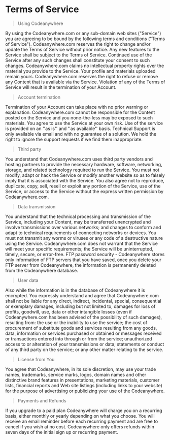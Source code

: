 # Terms of Service

> Using Codeanywhere

By using the Codeanywhere.com or any sub-domain web sites ("Service") you are agreeing to be bound by the following terms and conditions ("Terms of Service").
Codeanywhere.com reserves the right to change and/or update the Terms of Service without prior notice. Any new features to the Service shall be subject to the Terms of Service. Continued use of the Service after any such changes shall constitute your consent to such changes. Codeanywhere.com claims no intellectual property rights over the material you provide to the Service. Your profile and materials uploaded remain yours. Codeanywhere.com reserves the right to refuse or remove any Content that is available via the Service. Violation of any of the Terms of Service will result in the termination of your Account.

> Account termination

Termination of your Account can take place with no prior warning or explanation. Codeanywhere.com cannot be responsible for the Content posted on the Service and you none-the-less may be exposed to such materials. You agree to use the Service at your own risk. Use of the service is provided on an ''as is'' and ''as available'' basis. Technical Support is only available via email and with no guarantee of a solution. We hold the right to ignore the support requests if we find them inappropriate.

> Third party

You understand that Codeanywhere.com uses third party vendors and hosting partners to provide the necessary hardware, software, networking, storage, and related technology required to run the Service. You must not modify, adapt or hack the Service or modify another website so as to falsely imply that it is associated with the Service. You also agree not to reproduce, duplicate, copy, sell, resell or exploit any portion of the Service, use of the Service, or access to the Service without the express written permission by Codeanywhere.com.

> Data transmission

You understand that the technical processing and transmission of the Service, including your Content, may be transferred unencrypted and involve transmissions over various networks; and changes to conform and adapt to technical requirements of connecting networks or devices. You must not transmit any worms or viruses or any code of a destructive nature using the Service. Codeanywhere.com does not warrant that the Service will meet your specific requirements; the Service will be uninterrupted, timely, secure, or error-free. FTP password security - Codeanywhere stores only information of FTP servers that you have saved, once you delete your FTP server from Codeanywhere, the information is permanently deleted from the Codeanywhere database.

> User data

Also while the information is in the database of Codeanywhere it is encrypted. You expressly understand and agree that Codeanywhere.com shall not be liable for any direct, indirect, incidental, special, consequential or exemplary damages, including but not limited to, damages for loss of profits, goodwill, use, data or other intangible losses (even if Codeanywhere.com has been advised of the possibility of such damages), resulting from: the use or the inability to use the service; the cost of procurement of substitute goods and services resulting from any goods, data, information or services purchased or obtained or messages received or transactions entered into through or from the service; unauthorized access to or alteration of your transmissions or data; statements or conduct of any third party on the service; or any other matter relating to the service.

> License from You

You agree that Codeanywhere, in its sole discretion, may use your trade names, trademarks, service marks, logos, domain names and other distinctive brand features in presentations, marketing materials, customer lists, financial reports and Web site listings (including links to your website) for the purpose of advertising or publicizing your use of the Codeanywhere.

> Payments and Refunds

If you upgrade to a paid plan Codeanywhere will charge you on a recurring basis, either monthly or yearly depending on what you choose. You will receive an email reminder before each recurring payment and are free to cancel if you wish at no cost. Codeanywhere only offers refunds within seven days of the initial sign up or recurring payment.
